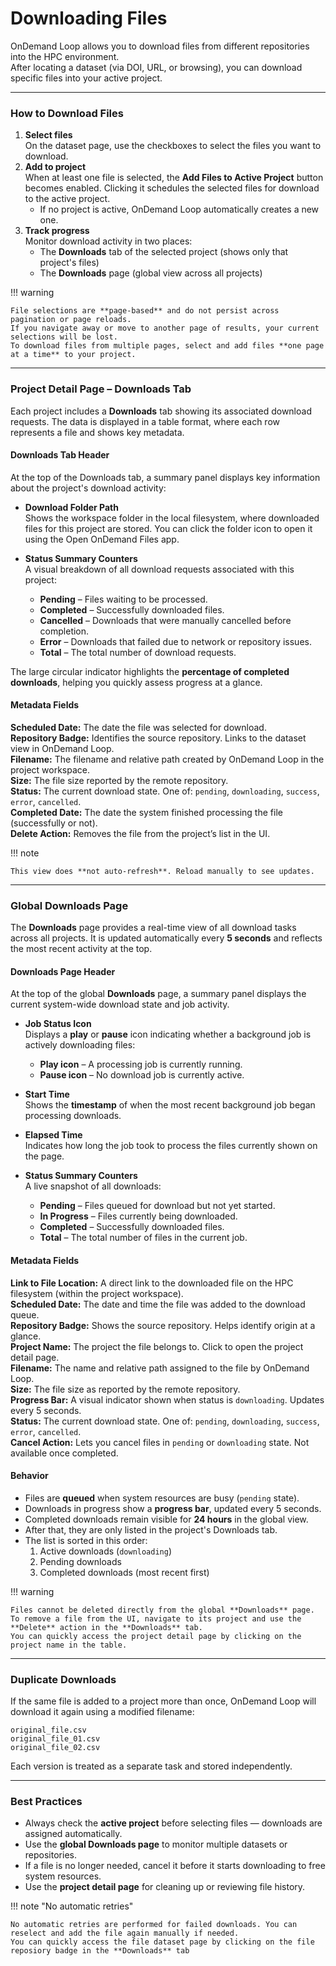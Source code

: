 # Downloading Files

OnDemand Loop allows you to download files from different repositories into the HPC environment.  
After locating a dataset (via DOI, URL, or browsing), you can download specific files into your active project.

---

### How to Download Files

1. **Select files**  
   On the dataset page, use the checkboxes to select the files you want to download.
2. **Add to project**  
   When at least one file is selected, the **Add Files to Active Project** button becomes enabled. Clicking it schedules the selected files for download to the active project.
    - If no project is active, OnDemand Loop automatically creates a new one.
3. **Track progress**  
   Monitor download activity in two places:
    - The **Downloads** tab of the selected project (shows only that project's files)
    - The **Downloads** page (global view across all projects)

!!! warning

    File selections are **page-based** and do not persist across pagination or page reloads.
    If you navigate away or move to another page of results, your current selections will be lost.
    To download files from multiple pages, select and add files **one page at a time** to your project.

---

### Project Detail Page – Downloads Tab

Each project includes a **Downloads** tab showing its associated download requests.
The data is displayed in a table format, where each row represents a file and shows key metadata.

#### Downloads Tab Header

At the top of the Downloads tab, a summary panel displays key information about the project's download activity:

- **Download Folder Path**  
  Shows the workspace folder in the local filesystem, where downloaded files for this project are stored.
  You can click the folder icon to open it using the Open OnDemand Files app.

- **Status Summary Counters**  
  A visual breakdown of all download requests associated with this project:
    - **Pending** – Files waiting to be processed.
    - **Completed** – Successfully downloaded files.
    - **Cancelled** – Downloads that were manually cancelled before completion.
    - **Error** – Downloads that failed due to network or repository issues.
    - **Total** – The total number of download requests.

The large circular indicator highlights the **percentage of completed downloads**, helping you quickly assess progress at a glance.


#### Metadata Fields

**Scheduled Date:** The date the file was selected for download.  
**Repository Badge:** Identifies the source repository. Links to the dataset view in OnDemand Loop.  
**Filename:** The filename and relative path created by OnDemand Loop in the project workspace.  
**Size:** The file size reported by the remote repository.  
**Status:** The current download state. One of: `pending`, `downloading`, `success`, `error`, `cancelled`.  
**Completed Date:** The date the system finished processing the file (successfully or not).  
**Delete Action:** Removes the file from the project’s list in the UI.  

!!! note
    
    This view does **not auto-refresh**. Reload manually to see updates.

---

### Global Downloads Page

The **Downloads** page provides a real-time view of all download tasks across all projects.
It is updated automatically every **5 seconds** and reflects the most recent activity at the top.

#### Downloads Page Header

At the top of the global **Downloads** page, a summary panel displays the current system-wide download state and job activity.

- **Job Status Icon**  
  Displays a **play** or **pause** icon indicating whether a background job is actively downloading files:
    - **Play icon** – A processing job is currently running.
    - **Pause icon** – No download job is currently active.

- **Start Time**  
  Shows the **timestamp** of when the most recent background job began processing downloads.

- **Elapsed Time**  
  Indicates how long the job took to process the files currently shown on the page.

- **Status Summary Counters**  
  A live snapshot of all downloads:
    - **Pending** – Files queued for download but not yet started.
    - **In Progress** – Files currently being downloaded.
    - **Completed** – Successfully downloaded files.
    - **Total** – The total number of files in the current job.

#### Metadata Fields

**Link to File Location:** A direct link to the downloaded file on the HPC filesystem (within the project workspace).  
**Scheduled Date:** The date and time the file was added to the download queue.  
**Repository Badge:** Shows the source repository. Helps identify origin at a glance.  
**Project Name:** The project the file belongs to. Click to open the project detail page.  
**Filename:** The name and relative path assigned to the file by OnDemand Loop.  
**Size:** The file size as reported by the remote repository.  
**Progress Bar:** A visual indicator shown when status is `downloading`. Updates every 5 seconds.  
**Status:** The current download state. One of: `pending`, `downloading`, `success`, `error`, `cancelled`.  
**Cancel Action:** Lets you cancel files in `pending` or `downloading` state. Not available once completed.  

#### Behavior

- Files are **queued** when system resources are busy (`pending` state).
- Downloads in progress show a **progress bar**, updated every 5 seconds.
- Completed downloads remain visible for **24 hours** in the global view.
- After that, they are only listed in the project's Downloads tab.
- The list is sorted in this order:
    1. Active downloads (`downloading`)
    2. Pending downloads
    3. Completed downloads (most recent first)

!!! warning

    Files cannot be deleted directly from the global **Downloads** page.
    To remove a file from the UI, navigate to its project and use the **Delete** action in the **Downloads** tab.
    You can quickly access the project detail page by clicking on the project name in the table.

---

### Duplicate Downloads

If the same file is added to a project more than once, OnDemand Loop will download it again using a modified filename:
<pre><code>original_file.csv
original_file_01.csv
original_file_02.csv
</code></pre>


Each version is treated as a separate task and stored independently.

---

### Best Practices

- Always check the **active project** before selecting files — downloads are assigned automatically.
- Use the **global Downloads page** to monitor multiple datasets or repositories.
- If a file is no longer needed, cancel it before it starts downloading to free system resources.
- Use the **project detail page** for cleaning up or reviewing file history.

!!! note "No automatic retries"

    No automatic retries are performed for failed downloads. You can reselect and add the file again manually if needed.
    You can quickly access the file dataset page by clicking on the file reposiory badge in the **Downloads** tab
